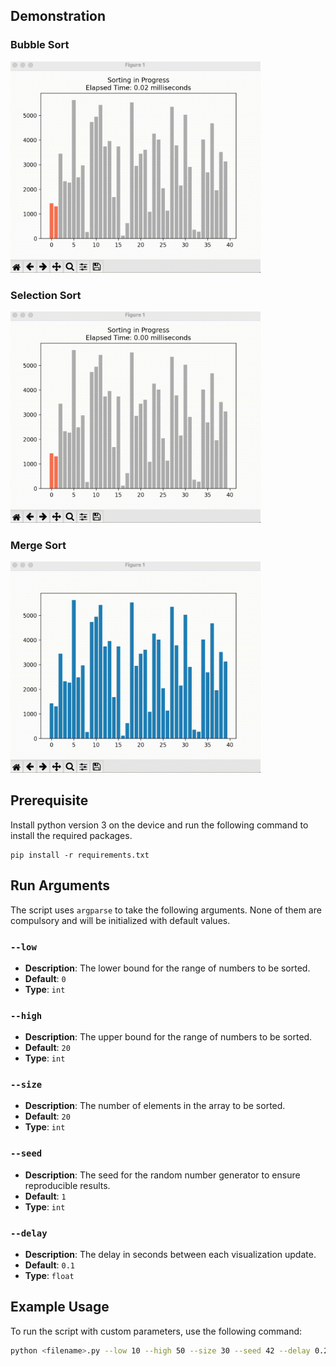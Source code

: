 ## Demonstration

### Bubble Sort
<img src="https://github.com/aditya-me13/Algo-Visualisation-Toolkit/blob/main/Sorting%20Algorithms/Gifs/Bubble.gif" width="400">

### Selection Sort
<img src="https://github.com/aditya-me13/Algo-Visualisation-Toolkit/blob/main/Sorting%20Algorithms/Gifs/Selection.gif" width="400">

### Merge Sort
<img src="https://github.com/aditya-me13/Algo-Visualisation-Toolkit/blob/main/Sorting%20Algorithms/Gifs/Merge.gif" width="400">


## Prerequisite

Install python version 3 on the device and run the following command to install the required packages.
```
pip install -r requirements.txt
```

## Run Arguments

The script uses `argparse` to take the following arguments. None of them are compulsory and will be initialized with default values.

### `--low`

- **Description**: The lower bound for the range of numbers to be sorted.
- **Default**: `0`
- **Type**: `int`

### `--high`

- **Description**: The upper bound for the range of numbers to be sorted.
- **Default**: `20`
- **Type**: `int`

### `--size`

- **Description**: The number of elements in the array to be sorted.
- **Default**: `20`
- **Type**: `int`

### `--seed`

- **Description**: The seed for the random number generator to ensure reproducible results.
- **Default**: `1`
- **Type**: `int`

### `--delay`

- **Description**: The delay in seconds between each visualization update.
- **Default**: `0.1`
- **Type**: `float`

## Example Usage

To run the script with custom parameters, use the following command:

```bash
python <filename>.py --low 10 --high 50 --size 30 --seed 42 --delay 0.2
```
